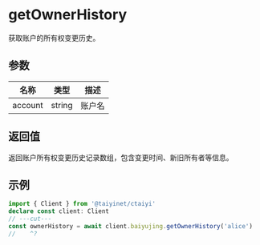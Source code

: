 # getOwnerHistory

获取账户的所有权变更历史。

## 参数

| 名称 | 类型 | 描述 |
|------|------|------|
| account | string | 账户名 |

## 返回值

返回账户所有权变更历史记录数组，包含变更时间、新旧所有者等信息。

## 示例

```ts twoslash
import { Client } from '@taiyinet/ctaiyi'
declare const client: Client
// ---cut---
const ownerHistory = await client.baiyujing.getOwnerHistory('alice')
//    ^?
```
